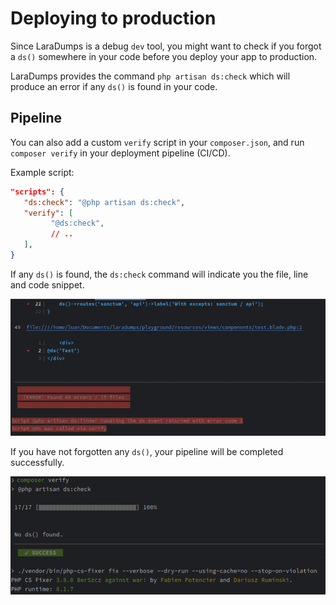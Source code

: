 # Deploying to production

Since LaraDumps is a debug `dev` tool, you might want to check if you forgot a `ds()` somewhere in your code before you deploy your app to production.

LaraDumps provides the command `php artisan ds:check` which will produce an error if any `ds()` is found in your code.

## Pipeline

You can also add a custom `verify` script in your `composer.json`, and run `composer verify` in your deployment pipeline (CI/CD).

Example script:

```json
"scripts": {
   "ds:check": "@php artisan ds:check",
   "verify": [
         "@ds:check",
         // ..
   ],
}
```

If any `ds()` is found, the `ds:check` command will indicate you the file, line and code snippet.

![Error](../../_media/ds_check_error.png)

If you have not forgotten any `ds()`, your pipeline will be completed successfully.

![Success](../../_media/ds_check_success.png)
